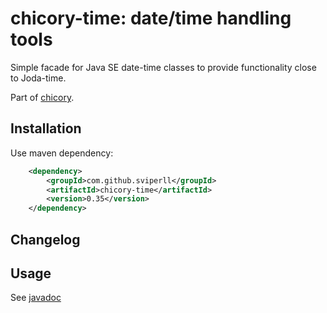 chicory-time: date/time handling tools
=====================================

Simple facade for Java SE date-time classes to provide functionality close to Joda-time.

Part of [chicory](https://github.com/sviperll/chicory).

Installation
------------
Use maven dependency:

```xml
    <dependency>
        <groupId>com.github.sviperll</groupId>
        <artifactId>chicory-time</artifactId>
        <version>0.35</version>
    </dependency>
```


Changelog
---------

Usage
-----

See [javadoc](http://sviperll.github.io/chicory/chicory-time/apidocs/index.html)
